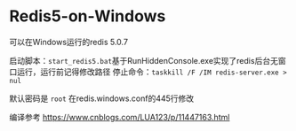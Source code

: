 # Redis5-on-Windows
可以在Windows运行的redis 5.0.7

启动脚本：`start_redis5.bat`基于RunHiddenConsole.exe实现了redis后台无窗口运行，运行前记得修改路径
停止命令：`taskkill /F /IM redis-server.exe > nul`

默认密码是 `root`
在redis.windows.conf的445行修改






编译参考 https://www.cnblogs.com/LUA123/p/11447163.html
